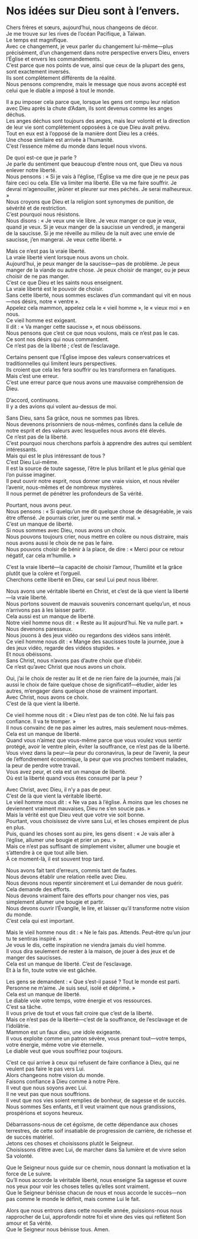 # Nos idées sur Dieu sont à l’envers.  

Chers frères et sœurs, aujourd’hui, nous changeons de décor.  
Je me trouve sur les rives de l’océan Pacifique, à Taïwan.  
Le temps est magnifique.  
Avec ce changement, je veux parler du changement lui-même—plus précisément, d’un changement dans notre perspective envers Dieu, envers l’Église et envers les commandements.  
C’est parce que nos points de vue, ainsi que ceux de la plupart des gens, sont exactement inversés.  
Ils sont complètement différents de la réalité.  
Nous pensons comprendre, mais le message que nous avons accepté est celui que le diable a imposé à tout le monde.  

Il a pu imposer cela parce que, lorsque les gens ont rompu leur relation avec Dieu après la chute d’Adam, ils sont devenus comme les anges déchus.  
Les anges déchus sont toujours des anges, mais leur volonté et la direction de leur vie sont complètement opposées à ce que Dieu avait prévu.  
Tout en eux est à l’opposé de la manière dont Dieu les a créés.  
Une chose similaire est arrivée à l’humanité.  
C’est l’essence même du monde dans lequel nous vivons.  

De quoi est-ce que je parle ?  
Je parle du sentiment que beaucoup d’entre nous ont, que Dieu va nous enlever notre liberté.  
Nous pensons : « Si je vais à l’église, l’Église va me dire que je ne peux pas faire ceci ou cela. Elle va limiter ma liberté. Elle va me faire souffrir. Je devrai m’agenouiller, jeûner et pleurer sur mes péchés. Je serai malheureux. »  
Nous croyons que Dieu et la religion sont synonymes de punition, de sévérité et de restriction.  
C’est pourquoi nous résistons.  
Nous disons : « Je veux une vie libre. Je veux manger ce que je veux, quand je veux. Si je veux manger de la saucisse un vendredi, je mangerai de la saucisse. Si je me réveille au milieu de la nuit avec une envie de saucisse, j’en mangerai. Je veux cette liberté. »  

Mais ce n’est pas la vraie liberté.  
La vraie liberté vient lorsque nous avons un choix.  
Aujourd’hui, je peux manger de la saucisse—pas de problème. Je peux manger de la viande ou autre chose. Je peux choisir de manger, ou je peux choisir de ne pas manger.  
C’est ce que Dieu et les saints nous enseignent.  
La vraie liberté est le pouvoir de choisir.  
Sans cette liberté, nous sommes esclaves d’un commandant qui vit en nous—nos désirs, notre « ventre ».  
Appelez cela mammon, appelez cela le « vieil homme », le « vieux moi » en nous.  
Ce vieil homme est exigeant.  
Il dit : « Va manger cette saucisse », et nous obéissons.  
Nous pensons que c’est ce que nous voulons, mais ce n’est pas le cas.  
Ce sont nos désirs qui nous commandent.  
Ce n’est pas de la liberté ; c’est de l’esclavage.  

Certains pensent que l’Église impose des valeurs conservatrices et traditionnelles qui limitent leurs perspectives.  
Ils croient que cela les fera souffrir ou les transformera en fanatiques.  
Mais c’est une erreur.  
C’est une erreur parce que nous avons une mauvaise compréhension de Dieu.  

D’accord, continuons.  
Il y a des avions qui volent au-dessus de moi.  

Sans Dieu, sans Sa grâce, nous ne sommes pas libres.  
Nous devenons prisonniers de nous-mêmes, confinés dans la cellule de notre esprit et des valeurs avec lesquelles nous avons été élevés.  
Ce n’est pas de la liberté.  
C’est pourquoi nous cherchons parfois à apprendre des autres qui semblent intéressants.  
Mais qui est le plus intéressant de tous ?  
C’est Dieu Lui-même.  
Il est la source de toute sagesse, l’être le plus brillant et le plus génial que l’on puisse imaginer.  
Il peut ouvrir notre esprit, nous donner une vraie vision, et nous révéler l’avenir, nous-mêmes et de nombreux mystères.  
Il nous permet de pénétrer les profondeurs de Sa vérité.  

Pourtant, nous avons peur.  
Nous pensons : « Si quelqu’un me dit quelque chose de désagréable, je vais être offensé. Je pourrais crier, jurer ou me sentir mal. »  
C’est un manque de liberté.  
Si nous sommes avec Dieu, nous avons un choix.  
Nous pouvons toujours crier, nous mettre en colère ou nous distraire, mais nous avons aussi le choix de ne pas le faire.  
Nous pouvons choisir de bénir à la place, de dire : « Merci pour ce retour négatif, car cela m’humilie. »  

C’est la vraie liberté—la capacité de choisir l’amour, l’humilité et la grâce plutôt que la colère et l’orgueil.  
Cherchons cette liberté en Dieu, car seul Lui peut nous libérer.

Nous avons une véritable liberté en Christ, et c’est de là que vient la liberté—la vraie liberté.  
Nous portons souvent de mauvais souvenirs concernant quelqu’un, et nous n’arrivons pas à les laisser partir.  
Cela aussi est un manque de liberté.  
Notre vieil homme nous dit : « Reste au lit aujourd’hui. Ne va nulle part. »  
Nous devenons paresseux.  
Nous jouons à des jeux vidéo ou regardons des vidéos sans intérêt.  
Ce vieil homme nous dit : « Mange des saucisses toute la journée, joue à des jeux vidéo, regarde des vidéos stupides. »  
Et nous obéissons.  
Sans Christ, nous n’avons pas d’autre choix que d’obéir.  
Ce n’est qu’avec Christ que nous avons un choix.  

Oui, j’ai le choix de rester au lit et de ne rien faire de la journée, mais j’ai aussi le choix de faire quelque chose de significatif—étudier, aider les autres, m’engager dans quelque chose de vraiment important.  
Avec Christ, nous avons ce choix.  
C’est de là que vient la liberté.  

Ce vieil homme nous dit : « Dieu n’est pas de ton côté. Ne lui fais pas confiance. Il va te tromper. »  
Il nous convainc de ne pas aimer les autres, mais seulement nous-mêmes.  
Cela est un manque de liberté.  
Quand vous n’aimez que vous-même parce que vous voulez vous sentir protégé, avoir le ventre plein, éviter la souffrance, ce n’est pas de la liberté.  
Vous vivez dans la peur—la peur du coronavirus, la peur de l’avenir, la peur de l’effondrement économique, la peur que vos proches tombent malades, la peur de perdre votre travail.  
Vous avez peur, et cela est un manque de liberté.  
Où est la liberté quand vous êtes consumé par la peur ?  

Avec Christ, avec Dieu, il n’y a pas de peur.  
C’est de là que vient la véritable liberté.  
Le vieil homme nous dit : « Ne va pas à l’église. À moins que les choses ne deviennent vraiment mauvaises, Dieu ne s’en soucie pas. »  
Mais la vérité est que Dieu veut que votre vie soit bonne.  
Pourtant, vous choisissez de vivre sans Lui, et les choses empirent de plus en plus.  
Puis, quand les choses sont au pire, les gens disent : « Je vais aller à l’église, allumer une bougie et prier un peu. »  
Mais ce n’est pas suffisant de simplement visiter, allumer une bougie et s’attendre à ce que tout aille bien.  
À ce moment-là, il est souvent trop tard.  

Nous avons fait tant d’erreurs, commis tant de fautes.  
Nous devons établir une relation réelle avec Dieu.  
Nous devons nous repentir sincèrement et Lui demander de nous guérir.  
Cela demande des efforts.  
Nous devons vraiment faire des efforts pour changer nos vies, pas simplement allumer une bougie et partir.  
Nous devons ouvrir l’Évangile, le lire, et laisser qu’il transforme notre vision du monde.  
C’est cela qui est important.  

Mais le vieil homme nous dit : « Ne le fais pas. Attends. Peut-être qu’un jour tu te sentiras inspiré. »  
Je vous le dis, cette inspiration ne viendra jamais du vieil homme.  
Il vous dira seulement de rester à la maison, de jouer à des jeux et de manger des saucisses.  
Cela est un manque de liberté. C’est de l’esclavage.  
Et à la fin, toute votre vie est gâchée.  

Les gens se demandent : « Que s’est-il passé ? Tout le monde est parti. Personne ne m’aime. Je suis seul, isolé et déprimé. »  
Cela est un manque de liberté.  
Le diable vole votre temps, votre énergie et vos ressources.  
C’est sa tâche.  
Il vous prive de tout et vous fait croire que c’est de la liberté.  
Mais ce n’est pas de la liberté—c’est de la souffrance, de l’esclavage et de l’idolâtrie.  
Mammon est un faux dieu, une idole exigeante.  
Il vous exploite comme un patron sévère, vous prenant tout—votre temps, votre énergie, même votre vie éternelle.  
Le diable veut que vous souffriez pour toujours.  

C’est ce qui arrive à ceux qui refusent de faire confiance à Dieu, qui ne veulent pas faire le pas vers Lui.  
Alors changeons notre vision du monde.  
Faisons confiance à Dieu comme à notre Père.  
Il veut que nous soyons avec Lui.  
Il ne veut pas que nous souffrions.  
Il veut que nos vies soient remplies de bonheur, de sagesse et de succès.  
Nous sommes Ses enfants, et Il veut vraiment que nous grandissions, prospérions et soyons heureux.  

Débarrassons-nous de cet égoïsme, de cette dépendance aux choses terrestres, de cette soif insatiable de progression de carrière, de richesse et de succès matériel.  
Jetons ces choses et choisissons plutôt le Seigneur.  
Choisissons d’être avec Lui, de marcher dans Sa lumière et de vivre selon Sa volonté.  

Que le Seigneur nous guide sur ce chemin, nous donnant la motivation et la force de Le suivre.  
Qu’Il nous accorde la véritable liberté, nous enseigne Sa sagesse et ouvre nos yeux pour voir les choses telles qu’elles sont vraiment.  
Que le Seigneur bénisse chacun de nous et nous accorde le succès—non pas comme le monde le définit, mais comme Lui le fait.  

Alors que nous entrons dans cette nouvelle année, puissions-nous nous rapprocher de Lui, approfondir notre foi et vivre des vies qui reflètent Son amour et Sa vérité.  
Que le Seigneur nous bénisse tous. Amen.

